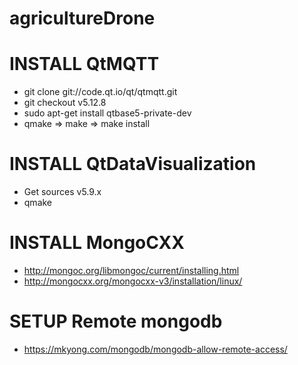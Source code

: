 # agricultureDrone

# INSTALL QtMQTT
- git clone git://code.qt.io/qt/qtmqtt.git
- git checkout v5.12.8
- sudo apt-get install qtbase5-private-dev
- qmake => make => make install

# INSTALL QtDataVisualization
- Get sources v5.9.x
- qmake

# INSTALL MongoCXX
- http://mongoc.org/libmongoc/current/installing.html
- http://mongocxx.org/mongocxx-v3/installation/linux/

# SETUP Remote mongodb
- https://mkyong.com/mongodb/mongodb-allow-remote-access/
